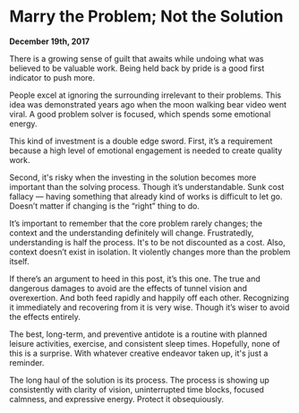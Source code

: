 # Marry the Problem; Not the Solution

**December 19th, 2017**

There is a growing sense of guilt that awaits while undoing what was believed to be valuable work.
Being held back by pride is a good first indicator to push more.

People excel at ignoring the surrounding irrelevant to their problems.
This idea was demonstrated years ago when the moon walking bear video went viral.
A good problem solver is focused, which spends some emotional energy.

This kind of investment is a double edge sword.
First, it’s a requirement because a high level of emotional engagement is needed to create quality work.

Second, it's risky when the investing in the solution becomes more important than the solving process.
Though it’s understandable.
Sunk cost fallacy — having something that already kind of works is difficult to let go.
Doesn’t matter if changing is the “right” thing to do.

It’s important to remember that the core problem rarely changes; the context and the understanding definitely will change.
Frustratedly, understanding is half the process.
It's to be not discounted as a cost.
Also, context doesn’t exist in isolation.
It violently changes more than the problem itself.

If there’s an argument to heed in this post, it’s this one.
The true and dangerous damages to avoid are the effects of tunnel vision and overexertion.
And both feed rapidly and happily off each other.
Recognizing it immediately and recovering from it is very wise.
Though it’s wiser to avoid the effects entirely.

The best, long-term, and preventive antidote is a routine with planned leisure activities, exercise, and consistent sleep times.
Hopefully, none of this is a surprise.
With whatever creative endeavor taken up, it's just a reminder.

The long haul of the solution is its process.
The process is showing up consistently with clarity of vision, uninterrupted time blocks, focused calmness, and expressive energy.
Protect it obsequiously.
